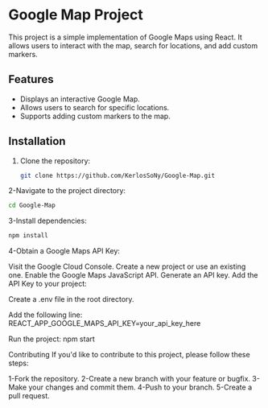 # Google Map Project

This project is a simple implementation of Google Maps using React. It allows users to interact with the map, search for locations, and add custom markers.

## Features

- Displays an interactive Google Map.
- Allows users to search for specific locations.
- Supports adding custom markers to the map.

## Installation

1. Clone the repository:

   ```bash
   git clone https://github.com/KerlosSoNy/Google-Map.git
   ```
   
2-Navigate to the project directory:
   ```bash
   cd Google-Map
   ```
3-Install dependencies:

   ```bash
   npm install
   ```

4-Obtain a Google Maps API Key:

Visit the Google Cloud Console.
Create a new project or use an existing one.
Enable the Google Maps JavaScript API.
Generate an API key.
Add the API Key to your project:

Create a .env file in the root directory.

Add the following line:
REACT_APP_GOOGLE_MAPS_API_KEY=your_api_key_here

Run the project:
npm start


Contributing
If you'd like to contribute to this project, please follow these steps:

1-Fork the repository.
2-Create a new branch with your feature or bugfix.
3-Make your changes and commit them.
4-Push to your branch.
5-Create a pull request.

